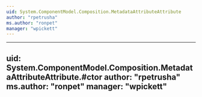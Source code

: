 ```yaml
---
uid: System.ComponentModel.Composition.MetadataAttributeAttribute
author: "rpetrusha"
ms.author: "ronpet"
manager: "wpickett"
---
```


---
uid: System.ComponentModel.Composition.MetadataAttributeAttribute.#ctor
author: "rpetrusha"
ms.author: "ronpet"
manager: "wpickett"
---
